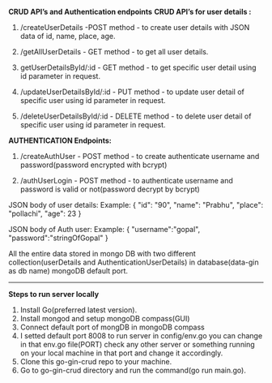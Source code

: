 **CRUD API’s and Authentication endpoints**
**CRUD API’s for user details :**


1. /createUserDetails -POST method - to create user details with JSON data of id, name, place, age.

2. /getAllUserDetails - GET method - to get all user details.

3. getUserDetailsById/:id - GET method - to get specific user detail using id parameter in request.

4. /updateUserDetailsById/:id - PUT method - to update user detail of specific user using id parameter in request.

5. /deleteUserDetailsById/:id - DELETE method - to delete user detail of specific user using id parameter in request.

**AUTHENTICATION Endpoints:**

1. /createAuthUser - POST method - to create authenticate username and password(password encrypted with bcrypt)

2. /authUserLogin - POST method - to authenticate username and password is valid or not(password decrypt by bcrypt)

JSON body of user details:
 Example:   {
        "id": "90",
        "name": "Prabhu",
        "place": "pollachi",
        "age": 23
    }

JSON body of Auth user:
Example: {
    "username":"gopal",
    "password":"stringOfGopal"
}

All the entire data stored in mongo DB with two different collection(userDetails and AuthenticationUserDetails) in database(data-gin as db name) mongoDB default port.

---------------------------------------------------------------------------------------------------------------------------------------------------------------------------------------------------------------

**Steps to run server locally**

1. Install Go(preferred latest version).
2. Install mongod and setup mongoDB compass(GUI)
3. Connect default port of mongDB  in mongoDB compass
4. I setted default port 8008 to run server in config/env.go you can change in that env.go file(PORT) check any other server or something running on your local machine in that port and change it accordingly.
5. Clone this go-gin-crud repo to your machine.
6. Go to go-gin-crud directory and run the command(go run main.go).
